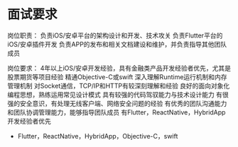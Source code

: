 # 面试要求
岗位职责：
负责iOS/安卓平台的架构设计和开发、技术攻关
负责Flutter平台的iOS/安卓插件开发
负责APP的发布和相关文档建设和维护，并负责指导其他团队成员

岗位要求：
4年以上iOS/安卓开发经验，具有金融类产品开发经验者优先，尤其是股票期货等项目经验
精通Objective-C或swift
深入理解Runtime运行机制和内存管理机制
对Socket通信，TCP/IP和HTTP有较深刻理解和经验
良好的面向对象化编程思想，熟练运用常见设计模式
具有较强的代码驾驭能力与技术设计能力
有很强的安全意识，有处理无线客户端、网络安全问题的经验
有优秀的团队沟通能力和团队协调管理能力，能够指导团队成员
有Flutter，ReactNative，HybridApp开发经验者优先

- Flutter，ReactNative，HybridApp，Objective-C，swift